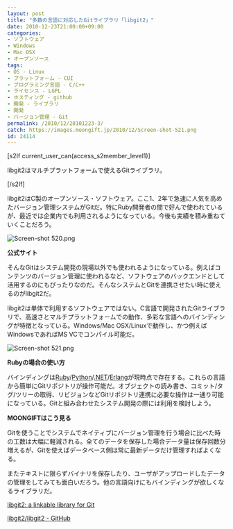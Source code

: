 ```yaml
---
layout: post
title: "多数の言語に対応したGitライブラリ「libgit2」"
date: 2010-12-23T21:00:00+09:00
categories:
- ソフトウェア
- Windows
- Mac OSX
- オープンソース
tags: 
- OS - Linux
- プラットフォーム - CUI
- プログラミング言語 - C/C++
- ライセンス - LGPL
- ホスティング - github
- 開発 - ライブラリ
- 開発
- バージョン管理 - Git
permalink: /2010/12/20101223-3/
catch: https://images.moongift.jp/2010/12/Screen-shot-521.png
id: 24114
---
```

[s2If current\_user\_can(access\_s2member\_level1)]

libgit2はマルチプラットフォームで使えるGitライブラリ。

[/s2If]  

libgit2はC製のオープンソース・ソフトウェア。ここ1、2年で急速に人気を高めたバージョン管理システムがGitだ。特にRuby開発者の間で好んで使われているが、最近では企業内でも利用されるようになっている。今後も実績を積み重ねていくことだろう。

  

![Screen-shot 520.png](https://images.moongift.jp/2010/12/Screen-shot-520.png)

  

**公式サイト**

  

そんなGitはシステム開発の現場以外でも使われるようになっている。例えばコンテンツのバージョン管理に使われるなど、ソフトウェアのバックエンドとして活用するのにもぴったりなのだ。そんなシステムとGitを連携させたい時に使えるのがlibgit2だ。

  
<!--more-->

libgit2は単体で利用するソフトウェアではない。C言語で開発されたGitライブラリで、高速さとマルチプラットフォームでの動作、多彩な言語へのバインディングが特徴となっている。Windows/Mac OSX/Linuxで動作し、かつ例えばWindowsであればMS VCでコンパイル可能だ。

  

![Screen-shot 521.png](https://images.moongift.jp/2010/12/Screen-shot-521.png)

  

**Rubyの場合の使い方**

  

バインディングは[Ruby](https://github.com/libgit2/rugged)/[Python](https://github.com/libgit2/pygit2)/[.NET](https://github.com/nulltoken/libgit2sharp)/[Erlang](https://github.com/schacon/geef)が現時点で存在する。これらの言語から簡単にGitリポジトリが操作可能だ。オブジェクトの読み書き、コミット/タグ/ツリーの取得、リビジョンなどGitリポジトリ連携に必要な操作は一通り可能になっている。Gitと組み合わせたシステム開発の際には利用を検討しよう。

  
  
  

**MOONGIFTはこう見る**

  

Gitを使うことでシステムでネイティブにバージョン管理を行う場合に比べた時の工数は大幅に軽減される。全てのデータを保存した場合データ量は保存回数分増えるが、Gitを使えばデータベース側は常に最新データだけ管理すればよくなる。

  

またテキストに限らずバイナリを保存したり、ユーザがアップロードしたデータの管理をしてみても面白いだろう。他の言語向けにもバインディングが欲しくなるライブラリだ。

  

[libgit2: a linkable library for Git](http://libgit2.github.com/)

  

[libgit2/libgit2 - GitHub](https://github.com/libgit2/libgit2)

  
